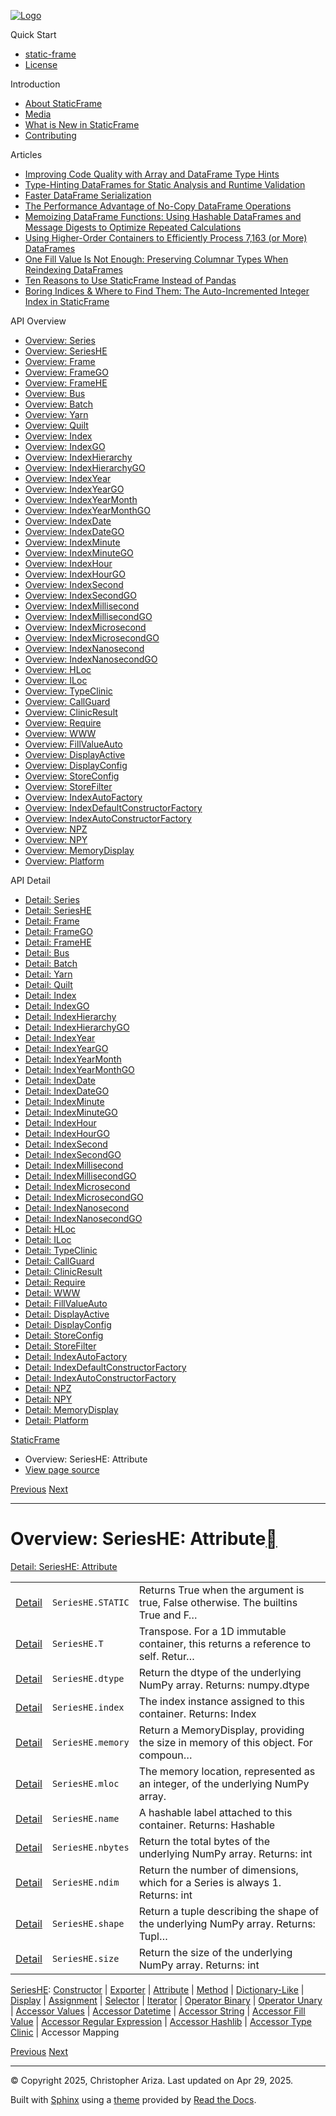 [![Logo](../_static/sf-logo-web_icon-small.png)](../index.md)

Quick Start

* [static-frame](../readme.md)
* [License](../license.md)

Introduction

* [About StaticFrame](../intro.md)
* [Media](../intro.md#media)
* [What is New in StaticFrame](../new.md)
* [Contributing](../contributing.md)

Articles

* [Improving Code Quality with Array and DataFrame Type Hints](../articles/guard.md)
* [Type-Hinting DataFrames for Static Analysis and Runtime Validation](../articles/ftyping.md)
* [Faster DataFrame Serialization](../articles/serialize.md)
* [The Performance Advantage of No-Copy DataFrame Operations](../articles/no_copy.md)
* [Memoizing DataFrame Functions: Using Hashable DataFrames and Message Digests to Optimize Repeated Calculations](../articles/hash.md)
* [Using Higher-Order Containers to Efficiently Process 7,163 (or More) DataFrames](../articles/uhoc.md)
* [One Fill Value Is Not Enough: Preserving Columnar Types When Reindexing DataFrames](../articles/fill_value.md)
* [Ten Reasons to Use StaticFrame Instead of Pandas](../articles/upgrade.md)
* [Boring Indices & Where to Find Them: The Auto-Incremented Integer Index in StaticFrame](../articles/aiii.md)

API Overview

* [Overview: Series](series.md)
* [Overview: SeriesHE](series_he.md)
* [Overview: Frame](frame.md)
* [Overview: FrameGO](frame_go.md)
* [Overview: FrameHE](frame_he.md)
* [Overview: Bus](bus.md)
* [Overview: Batch](batch.md)
* [Overview: Yarn](yarn.md)
* [Overview: Quilt](quilt.md)
* [Overview: Index](index.md)
* [Overview: IndexGO](index_go.md)
* [Overview: IndexHierarchy](index_hierarchy.md)
* [Overview: IndexHierarchyGO](index_hierarchy_go.md)
* [Overview: IndexYear](index_year.md)
* [Overview: IndexYearGO](index_year_go.md)
* [Overview: IndexYearMonth](index_year_month.md)
* [Overview: IndexYearMonthGO](index_year_month_go.md)
* [Overview: IndexDate](index_date.md)
* [Overview: IndexDateGO](index_date_go.md)
* [Overview: IndexMinute](index_minute.md)
* [Overview: IndexMinuteGO](index_minute_go.md)
* [Overview: IndexHour](index_hour.md)
* [Overview: IndexHourGO](index_hour_go.md)
* [Overview: IndexSecond](index_second.md)
* [Overview: IndexSecondGO](index_second_go.md)
* [Overview: IndexMillisecond](index_millisecond.md)
* [Overview: IndexMillisecondGO](index_millisecond_go.md)
* [Overview: IndexMicrosecond](index_microsecond.md)
* [Overview: IndexMicrosecondGO](index_microsecond_go.md)
* [Overview: IndexNanosecond](index_nanosecond.md)
* [Overview: IndexNanosecondGO](index_nanosecond_go.md)
* [Overview: HLoc](hloc.md)
* [Overview: ILoc](iloc.md)
* [Overview: TypeClinic](type_clinic.md)
* [Overview: CallGuard](call_guard.md)
* [Overview: ClinicResult](clinic_result.md)
* [Overview: Require](require.md)
* [Overview: WWW](www.md)
* [Overview: FillValueAuto](fill_value_auto.md)
* [Overview: DisplayActive](display_active.md)
* [Overview: DisplayConfig](display_config.md)
* [Overview: StoreConfig](store_config.md)
* [Overview: StoreFilter](store_filter.md)
* [Overview: IndexAutoFactory](index_auto_factory.md)
* [Overview: IndexDefaultConstructorFactory](index_default_constructor_factory.md)
* [Overview: IndexAutoConstructorFactory](index_auto_constructor_factory.md)
* [Overview: NPZ](npz.md)
* [Overview: NPY](npy.md)
* [Overview: MemoryDisplay](memory_display.md)
* [Overview: Platform](platform.md)

API Detail

* [Detail: Series](../api_detail/series.md)
* [Detail: SeriesHE](../api_detail/series_he.md)
* [Detail: Frame](../api_detail/frame.md)
* [Detail: FrameGO](../api_detail/frame_go.md)
* [Detail: FrameHE](../api_detail/frame_he.md)
* [Detail: Bus](../api_detail/bus.md)
* [Detail: Batch](../api_detail/batch.md)
* [Detail: Yarn](../api_detail/yarn.md)
* [Detail: Quilt](../api_detail/quilt.md)
* [Detail: Index](../api_detail/index.md)
* [Detail: IndexGO](../api_detail/index_go.md)
* [Detail: IndexHierarchy](../api_detail/index_hierarchy.md)
* [Detail: IndexHierarchyGO](../api_detail/index_hierarchy_go.md)
* [Detail: IndexYear](../api_detail/index_year.md)
* [Detail: IndexYearGO](../api_detail/index_year_go.md)
* [Detail: IndexYearMonth](../api_detail/index_year_month.md)
* [Detail: IndexYearMonthGO](../api_detail/index_year_month_go.md)
* [Detail: IndexDate](../api_detail/index_date.md)
* [Detail: IndexDateGO](../api_detail/index_date_go.md)
* [Detail: IndexMinute](../api_detail/index_minute.md)
* [Detail: IndexMinuteGO](../api_detail/index_minute_go.md)
* [Detail: IndexHour](../api_detail/index_hour.md)
* [Detail: IndexHourGO](../api_detail/index_hour_go.md)
* [Detail: IndexSecond](../api_detail/index_second.md)
* [Detail: IndexSecondGO](../api_detail/index_second_go.md)
* [Detail: IndexMillisecond](../api_detail/index_millisecond.md)
* [Detail: IndexMillisecondGO](../api_detail/index_millisecond_go.md)
* [Detail: IndexMicrosecond](../api_detail/index_microsecond.md)
* [Detail: IndexMicrosecondGO](../api_detail/index_microsecond_go.md)
* [Detail: IndexNanosecond](../api_detail/index_nanosecond.md)
* [Detail: IndexNanosecondGO](../api_detail/index_nanosecond_go.md)
* [Detail: HLoc](../api_detail/hloc.md)
* [Detail: ILoc](../api_detail/iloc.md)
* [Detail: TypeClinic](../api_detail/type_clinic.md)
* [Detail: CallGuard](../api_detail/call_guard.md)
* [Detail: ClinicResult](../api_detail/clinic_result.md)
* [Detail: Require](../api_detail/require.md)
* [Detail: WWW](../api_detail/www.md)
* [Detail: FillValueAuto](../api_detail/fill_value_auto.md)
* [Detail: DisplayActive](../api_detail/display_active.md)
* [Detail: DisplayConfig](../api_detail/display_config.md)
* [Detail: StoreConfig](../api_detail/store_config.md)
* [Detail: StoreFilter](../api_detail/store_filter.md)
* [Detail: IndexAutoFactory](../api_detail/index_auto_factory.md)
* [Detail: IndexDefaultConstructorFactory](../api_detail/index_default_constructor_factory.md)
* [Detail: IndexAutoConstructorFactory](../api_detail/index_auto_constructor_factory.md)
* [Detail: NPZ](../api_detail/npz.md)
* [Detail: NPY](../api_detail/npy.md)
* [Detail: MemoryDisplay](../api_detail/memory_display.md)
* [Detail: Platform](../api_detail/platform.md)

[StaticFrame](../index.md)

* Overview: SeriesHE: Attribute
* [View page source](../_sources/api_overview/series_he-attribute.rst.txt)

[Previous](series_he-exporter.md "Overview: SeriesHE: Exporter")
[Next](series_he-method.md "Overview: SeriesHE: Method")

---

# Overview: SeriesHE: Attribute[](#overview-serieshe-attribute "Link to this heading")

[Detail: SeriesHE: Attribute](../api_detail/series_he-attribute.md#api-detail-serieshe-attribute)

|  |  |  |
| --- | --- | --- |
| [Detail](../api_detail/series_he-attribute.md#api-sig-serieshe-static) | `SeriesHE.STATIC` | Returns True when the argument is true, False otherwise. The builtins True and F… |
| [Detail](../api_detail/series_he-attribute.md#api-sig-serieshe-t) | `SeriesHE.T` | Transpose. For a 1D immutable container, this returns a reference to self. Retur… |
| [Detail](../api_detail/series_he-attribute.md#api-sig-serieshe-dtype) | `SeriesHE.dtype` | Return the dtype of the underlying NumPy array. Returns: numpy.dtype |
| [Detail](../api_detail/series_he-attribute.md#api-sig-serieshe-index) | `SeriesHE.index` | The index instance assigned to this container. Returns: Index |
| [Detail](../api_detail/series_he-attribute.md#api-sig-serieshe-memory) | `SeriesHE.memory` | Return a MemoryDisplay, providing the size in memory of this object. For compoun… |
| [Detail](../api_detail/series_he-attribute.md#api-sig-serieshe-mloc) | `SeriesHE.mloc` | The memory location, represented as an integer, of the underlying NumPy array. |
| [Detail](../api_detail/series_he-attribute.md#api-sig-serieshe-name) | `SeriesHE.name` | A hashable label attached to this container. Returns: Hashable |
| [Detail](../api_detail/series_he-attribute.md#api-sig-serieshe-nbytes) | `SeriesHE.nbytes` | Return the total bytes of the underlying NumPy array. Returns: int |
| [Detail](../api_detail/series_he-attribute.md#api-sig-serieshe-ndim) | `SeriesHE.ndim` | Return the number of dimensions, which for a Series is always 1. Returns: int |
| [Detail](../api_detail/series_he-attribute.md#api-sig-serieshe-shape) | `SeriesHE.shape` | Return a tuple describing the shape of the underlying NumPy array. Returns: Tupl… |
| [Detail](../api_detail/series_he-attribute.md#api-sig-serieshe-size) | `SeriesHE.size` | Return the size of the underlying NumPy array. Returns: int |

[SeriesHE](series_he.md#api-overview-serieshe): [Constructor](series_he-constructor.md#api-overview-serieshe-constructor) | [Exporter](series_he-exporter.md#api-overview-serieshe-exporter) | [Attribute](#api-overview-serieshe-attribute) | [Method](series_he-method.md#api-overview-serieshe-method) | [Dictionary-Like](series_he-dictionary_like.md#api-overview-serieshe-dictionary-like) | [Display](series_he-display.md#api-overview-serieshe-display) | [Assignment](series_he-assignment.md#api-overview-serieshe-assignment) | [Selector](series_he-selector.md#api-overview-serieshe-selector) | [Iterator](series_he-iterator.md#api-overview-serieshe-iterator) | [Operator Binary](series_he-operator_binary.md#api-overview-serieshe-operator-binary) | [Operator Unary](series_he-operator_unary.md#api-overview-serieshe-operator-unary) | [Accessor Values](series_he-accessor_values.md#api-overview-serieshe-accessor-values) | [Accessor Datetime](series_he-accessor_datetime.md#api-overview-serieshe-accessor-datetime) | [Accessor String](series_he-accessor_string.md#api-overview-serieshe-accessor-string) | [Accessor Fill Value](series_he-accessor_fill_value.md#api-overview-serieshe-accessor-fill-value) | [Accessor Regular Expression](series_he-accessor_regular_expression.md#api-overview-serieshe-accessor-regular-expression) | [Accessor Hashlib](series_he-accessor_hashlib.md#api-overview-serieshe-accessor-hashlib) | [Accessor Type Clinic](series_he-accessor_type_clinic.md#api-overview-serieshe-accessor-type-clinic) | Accessor Mapping

[Previous](series_he-exporter.md "Overview: SeriesHE: Exporter")
[Next](series_he-method.md "Overview: SeriesHE: Method")

---

© Copyright 2025, Christopher Ariza.
Last updated on Apr 29, 2025.

Built with [Sphinx](https://www.sphinx-doc.org/) using a
[theme](https://github.com/readthedocs/sphinx_rtd_theme)
provided by [Read the Docs](https://readthedocs.org).